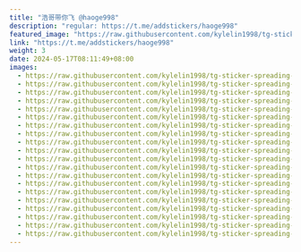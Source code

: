 ```yaml
---
title: "浩哥带你飞 @haoge998"
description: "regular: https://t.me/addstickers/haoge998"
featured_image: "https://raw.githubusercontent.com/kylelin1998/tg-sticker-spreading-worldwide-images/main/img/89710019-55bf-43d7-a5c0-28d1af7b0f52.jpg"
link: "https://t.me/addstickers/haoge998"
weight: 3
date: 2024-05-17T08:11:49+08:00
images:
  - https://raw.githubusercontent.com/kylelin1998/tg-sticker-spreading-worldwide-images/main/img/89710019-55bf-43d7-a5c0-28d1af7b0f52.jpg
  - https://raw.githubusercontent.com/kylelin1998/tg-sticker-spreading-worldwide-images/main/img/a3543c6b-c5f4-4c73-8b6c-54591a1d111c.jpg
  - https://raw.githubusercontent.com/kylelin1998/tg-sticker-spreading-worldwide-images/main/img/2b643733-4229-46b2-8348-3993a196ba80.jpg
  - https://raw.githubusercontent.com/kylelin1998/tg-sticker-spreading-worldwide-images/main/img/47861cf1-ee0b-4f0c-ab31-bf13f8ebbae8.jpg
  - https://raw.githubusercontent.com/kylelin1998/tg-sticker-spreading-worldwide-images/main/img/690b968b-816f-437f-923a-13ca94b7add1.jpg
  - https://raw.githubusercontent.com/kylelin1998/tg-sticker-spreading-worldwide-images/main/img/bd415766-d5cb-48fe-86ea-4caebad86c94.jpg
  - https://raw.githubusercontent.com/kylelin1998/tg-sticker-spreading-worldwide-images/main/img/acae4337-c825-4548-b013-43af3958cc79.jpg
  - https://raw.githubusercontent.com/kylelin1998/tg-sticker-spreading-worldwide-images/main/img/4a62ec56-2f26-47c1-b394-fd6a5f0a6d2e.jpg
  - https://raw.githubusercontent.com/kylelin1998/tg-sticker-spreading-worldwide-images/main/img/8ea529a0-174a-4816-b855-4e0776529a33.jpg
  - https://raw.githubusercontent.com/kylelin1998/tg-sticker-spreading-worldwide-images/main/img/689142e8-fb3e-4105-af1b-6c5f25d380dd.jpg
  - https://raw.githubusercontent.com/kylelin1998/tg-sticker-spreading-worldwide-images/main/img/ba2721ae-0d8c-4734-8b0b-49f675405d87.jpg
  - https://raw.githubusercontent.com/kylelin1998/tg-sticker-spreading-worldwide-images/main/img/931c5b8c-f157-472e-bc20-6db29dd358e1.jpg
  - https://raw.githubusercontent.com/kylelin1998/tg-sticker-spreading-worldwide-images/main/img/8787c7b7-8d2b-4707-8d7d-fc86ee33c2d0.jpg
  - https://raw.githubusercontent.com/kylelin1998/tg-sticker-spreading-worldwide-images/main/img/c488940f-ed42-4dbf-bf84-1c52e6858b7b.jpg
  - https://raw.githubusercontent.com/kylelin1998/tg-sticker-spreading-worldwide-images/main/img/ef7e60f7-4a2d-4cce-9e91-e239f19277ea.jpg
  - https://raw.githubusercontent.com/kylelin1998/tg-sticker-spreading-worldwide-images/main/img/a000ddeb-6831-4268-aff0-beacda78bc21.jpg
  - https://raw.githubusercontent.com/kylelin1998/tg-sticker-spreading-worldwide-images/main/img/a2771ebc-24b2-40b8-ab1c-2626aae048fe.jpg
  - https://raw.githubusercontent.com/kylelin1998/tg-sticker-spreading-worldwide-images/main/img/4f39428a-8d03-49b4-9ad8-dfa50c0845e6.jpg
  - https://raw.githubusercontent.com/kylelin1998/tg-sticker-spreading-worldwide-images/main/img/8d7167bd-8bef-4175-9f87-05a1de54bfd5.jpg
  - https://raw.githubusercontent.com/kylelin1998/tg-sticker-spreading-worldwide-images/main/img/652334a3-1d7f-45fc-9331-97ef852c2987.jpg
---
```

